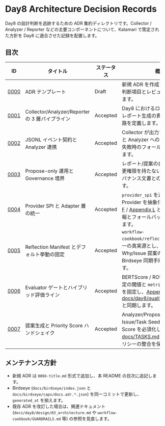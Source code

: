# Day8 Architecture Decision Records

Day8 の設計判断を追跡するための ADR 集約ディレクトリです。Collector / Analyzer / Reporter などの主要コンポーネントについて、Katamari で策定された方針を Day8 に適合させた記録を配置します。

## 目次

| ID | タイトル | ステータス | 概要 |
| --- | --- | --- | --- |
| [0000](0000-template.md) | ADR テンプレート | Draft | 新規 ADR を作成する際の雛形。判断項目とレビュー手順を統一します。 |
| [0001](0001-collector-analyzer-reporter-pipeline.md) | Collector/Analyzer/Reporter の 3 層パイプライン | Accepted | Day8 におけるログ収集→解析→レポート生成の責務分離と依存経路を定義します。 |
| [0002](0002-jsonl-event-contract.md) | JSONL イベント契約と Analyzer 連携 | Accepted | Collector が出力する JSONL 形式と Analyzer への受け渡し契約、失敗時のフォールバックを規定します。 |
| [0003](0003-propose-only-governance.md) | Propose-only 運用と Governance 境界 | Accepted | レポート/提案の自動化が Git の変更権限を持たない運用制約と、ガバナンス文書との連携を定義します。 |
| [0004](0004-provider-interface.md) | Provider SPI と Adapter 層の統一 | Accepted | `provider_spi` を通じて外部 Provider を抽象化し、[Appendix F](../addenda/F_Provider_Matrix.md) / [Appendix L](../addenda/L_Config_Reference.md) と連携して資格情報とフォールバック順序を固定します。 |
| [0005](0005-reflection-manifest.md) | Reflection Manifest とデフォルト挙動の固定 | Accepted | `workflow-cookbook/reflection.yaml` を単一の真実源とし、Why-Why/Issue 提案の既定値と Birdseye 同期手順を明文化します。 |
| [0006](0006-evaluator-gates.md) | Evaluator ゲートとハイブリッド評価ライン | Accepted | BERTScore / ROUGE / ルール判定の閾値と `metrics.json` の構造を固定し、[Appendix E](../addenda/E_Evaluator_Details.md)・[docs/day8/quality/06_quality.md](../day8/quality/06_quality.md) と同期します。 |
| [0007](0007-proposal-priority-handshake.md) | 提案生成と Priority Score ハンドシェイク | Accepted | Analyzer/Proposer が生成する Issue/Task Seed に Priority Score を必須化し、[docs/TASKS.md](../TASKS.md) とガバナンスポリシーの整合を保証します。 |

## メンテナンス方針

- 新規 ADR は `000X-title.md` 形式で追加し、本 README の目次に追記します。
- Birdseye (`docs/birdseye/index.json` と `docs/birdseye/caps/docs.adr.*.json`) を同一コミットで更新し、`generated_at` を揃えます。
- 既存 ADR を改訂した場合は、関連ドキュメント (`docs/day8/design/03_architecture.md` や `workflow-cookbook/GUARDRAILS.md` 等) の参照を見直します。
